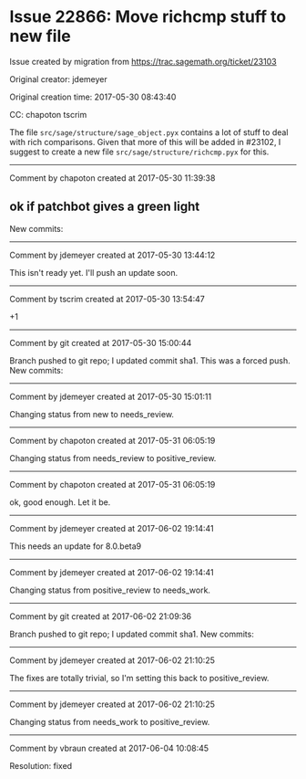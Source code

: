 # Issue 22866: Move richcmp stuff to new file

Issue created by migration from https://trac.sagemath.org/ticket/23103

Original creator: jdemeyer

Original creation time: 2017-05-30 08:43:40

CC:  chapoton tscrim

The file `src/sage/structure/sage_object.pyx` contains a lot of stuff to deal with rich comparisons. Given that more of this will be added in #23102, I suggest to create a new file `src/sage/structure/richcmp.pyx` for this.


---

Comment by chapoton created at 2017-05-30 11:39:38

ok if patchbot gives a green light
----
New commits:


---

Comment by jdemeyer created at 2017-05-30 13:44:12

This isn't ready yet. I'll push an update soon.


---

Comment by tscrim created at 2017-05-30 13:54:47

+1


---

Comment by git created at 2017-05-30 15:00:44

Branch pushed to git repo; I updated commit sha1. This was a forced push. New commits:


---

Comment by jdemeyer created at 2017-05-30 15:01:11

Changing status from new to needs_review.


---

Comment by chapoton created at 2017-05-31 06:05:19

Changing status from needs_review to positive_review.


---

Comment by chapoton created at 2017-05-31 06:05:19

ok, good enough. Let it be.


---

Comment by jdemeyer created at 2017-06-02 19:14:41

This needs an update for 8.0.beta9


---

Comment by jdemeyer created at 2017-06-02 19:14:41

Changing status from positive_review to needs_work.


---

Comment by git created at 2017-06-02 21:09:36

Branch pushed to git repo; I updated commit sha1. New commits:


---

Comment by jdemeyer created at 2017-06-02 21:10:25

The fixes are totally trivial, so I'm setting this back to positive_review.


---

Comment by jdemeyer created at 2017-06-02 21:10:25

Changing status from needs_work to positive_review.


---

Comment by vbraun created at 2017-06-04 10:08:45

Resolution: fixed
